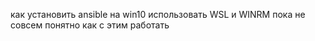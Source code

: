 как установить ansible на win10 
использовать WSL и WINRM пока не совсем понятно как с этим работать